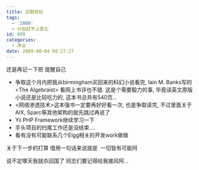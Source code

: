 ```yaml
---
title: 近期目标
tags:
  - '2009'
  - 计划赶不上变化
id: 609
categories:
  - 术业
date: 2009-08-04 08:27:27
---
```


还是再记一下把 提醒自己

*   争取这个月内把我从birmingham买回来的科幻小说看完, Iain M. Banks写的&lt;The Algebraist&gt; 看网上书评也不错. 这是个需要毅力的事, 毕竟读英文原版小说还是比较吃力的, 这本书总共有540页...
*   &lt;网络渗透技术&gt;这本强书一定要再好好看一次, 也是争取读完, 不过里面关于AIX, Sparc等其他架构的就先跳过再说了
*   Yii PHP Framework继续学习一下
*   手头项目的扫尾工作还是没结束....
*   看有没有可能联系几个Elgg相关的开发work做做

关于下一步的打算 借用一句话来说就是&nbsp; 一切皆有可能阿

说不定哪天我就杀回国了 同志们要记得给我接风阿...